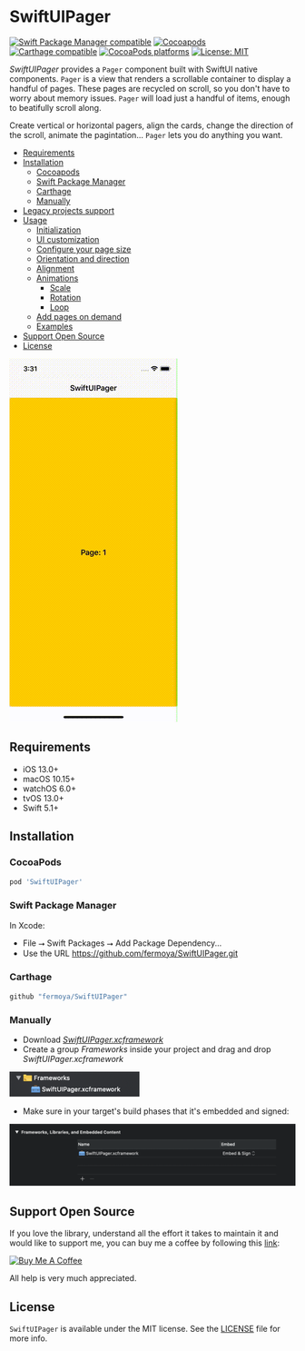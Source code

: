 # SwiftUIPager

[![Swift Package Manager compatible](https://img.shields.io/badge/Swift%20Package%20Manager-compatible-brightgreen.svg)](https://github.com/apple/swift-package-manager)
[![Cocoapods](https://img.shields.io/cocoapods/v/SwiftUIPager.svg)](https://cocoapods.org/pods/SwiftUIPager)
[![Carthage compatible](https://img.shields.io/badge/Carthage-compatible-4BC51D.svg?style=flat)](https://github.com/Carthage/Carthage)
[![CocoaPods platforms](https://img.shields.io/cocoapods/p/SwiftUIPager.svg)](https://cocoapods.org/pods/SwiftUIPager)
[![License: MIT](https://img.shields.io/badge/License-MIT-yellow.svg)](https://opensource.org/licenses/MIT)

_SwiftUIPager_ provides  a `Pager` component built with SwiftUI native components. `Pager` is a view that renders a scrollable container to display a handful of pages. These pages are recycled on scroll, so you don't have to worry about memory issues. `Pager` will load just a handful of items, enough to beatifully scroll along.

Create vertical or horizontal pagers, align the cards, change the direction of the scroll, animate the pagintation... `Pager` lets you do anything you want.

- [Requirements](#requirements)
- [Installation](#installation)
    - [Cocoapods](#cocoapods)
    - [Swift Package Manager](#swift-package-manager)
    - [Carthage](#carthage)
    - [Manually](#manually)
- [Legacy projects support](Documentation/Legacy.md)
- [Usage](Documentation/Usage.md)
    - [Initialization](Documentation/Usage.md#initialization)
    - [UI customization](Documentation/Usage.md#ui-customization)
    - [Configure your page size](Documentation/Usage.md#configure-your-page-size)
    - [Orientation and direction](Documentation/Usage.md#orientation-and-direction)
    - [Alignment](Documentation/Usage.md#alignment)
    - [Animations](Documentation/Usage.md#animations)
        - [Scale](Documentation/Usage.md#scale)
        - [Rotation](Documentation/Usage.md#rotation)
        - [Loop](Documentation/Usage.md#loop)
    - [Add pages on demand](Documentation/Usage.md#add-pages-on-demand)
    - [Examples](Documentation/Usage.md#examples)
- [Support Open Source](#support-open-source)
- [License](#license)

<img src="resources/usage/example-of-usage.gif" alt="Example of usage"/>
        
## Requirements
* iOS 13.0+
* macOS 10.15+
* watchOS 6.0+
* tvOS 13.0+
* Swift 5.1+

## Installation

### CocoaPods
```ruby
pod 'SwiftUIPager'
```
### Swift Package Manager

In Xcode:
* File ⭢ Swift Packages ⭢ Add Package Dependency...
* Use the URL https://github.com/fermoya/SwiftUIPager.git

### Carthage

```swift
github "fermoya/SwiftUIPager"
```

### Manually
* Download _[SwiftUIPager.xcframework](SwiftUIPager.xcframework)_
* Create a group _Frameworks_ inside your project and drag and drop _SwiftUIPager.xcframework_
<img src="resources/installation/manual-installation-step-1.png" alt="Manual Installation Step 1" width="229"/>

* Make sure in your target's build phases that it's embedded and signed:
<img src="resources/installation/manual-installation-step-2.png" alt="Manual Installation Step 2" width="755"/>


## Support Open Source

If you love the library, understand all the effort it takes to maintain it and would like to  support me, you can buy me a coffee by following this [link](https://www.buymeacoffee.com/fermoya):

<a href="https://www.buymeacoffee.com/fermoya" target="_blank"><img src="https://cdn.buymeacoffee.com/buttons/default-orange.png" alt="Buy Me A Coffee" style="height: 51px !important;width: 217px !important;" ></a>

All help is very much appreciated.

## License  

`SwiftUIPager` is available under the MIT license. See the [LICENSE](/LICENSE) file for more info.
